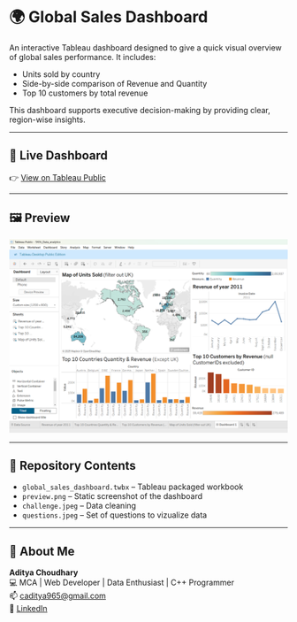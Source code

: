 # 🌍 Global Sales Dashboard

An interactive Tableau dashboard designed to give a quick visual overview of global sales performance. It includes:
- Units sold by country
- Side-by-side comparison of Revenue and Quantity
- Top 10 customers by total revenue

This dashboard supports executive decision-making by providing clear, region-wise insights.

---

## 🔗 Live Dashboard

👉 [View on Tableau Public](https://public.tableau.com/views/TATA_Data_analytics/Dashboard1?:language=en-US&publish=yes&:sid=&:redirect=auth&:display_count=n&:origin=viz_share_link)

---

## 🖼️ Preview

![Dashboard Preview](preview.png)

---

## 📁 Repository Contents

- `global_sales_dashboard.twbx` – Tableau packaged workbook
- `preview.png` – Static screenshot of the dashboard
- `challenge.jpeg` – Data cleaning
- `questions.jpeg` – Set of questions to vizualize data

---

## 👋 About Me

**Aditya Choudhary**  
💻 MCA | Web Developer | Data Enthusiast | C++ Programmer  
📫 caditya965@gmail.com   
🔗 [LinkedIn](https://www.linkedin.com/in/adiityachoudhary/)

